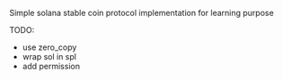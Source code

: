 Simple solana stable coin protocol implementation for learning purpose


TODO:
- use zero_copy
- wrap sol in spl
- add permission